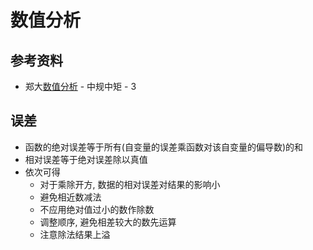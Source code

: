 # 数值分析

## 参考资料

- 郑大[数值分析](https://www.bilibili.com/video/BV19j421m7yF) - 中规中矩 - 3

## 误差

- 函数的绝对误差等于所有(自变量的误差乘函数对该自变量的偏导数)的和
- 相对误差等于绝对误差除以真值
- 依次可得
  - 对于乘除开方, 数据的相对误差对结果的影响小
  - 避免相近数减法
  - 不应用绝对值过小的数作除数
  - 调整顺序, 避免相差较大的数先运算
  - 注意除法结果上溢
